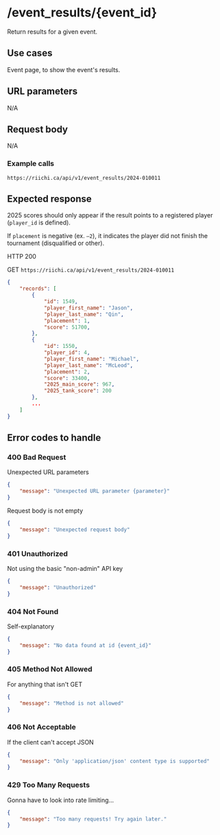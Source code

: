 # /event_results/{event_id}
Return results for a given event.

## Use cases
Event page, to show the event's results.

## URL parameters
N/A

## Request body
N/A

### Example calls
`https://riichi.ca/api/v1/event_results/2024-010011`

## Expected response
2025 scores should only appear if the result points to a registered player (`player_id` is defined).

If `placement` is negative (ex. `–2`), it indicates the player did not finish the tournament (disqualified or other).

HTTP 200

GET `https://riichi.ca/api/v1/event_results/2024-010011`
```json
{
	"records": [
        {
			"id": 1549,
			"player_first_name": "Jason",
			"player_last_name": "Qin",
			"placement": 1,
			"score": 51700,
		},
		{
			"id": 1550,
			"player_id": 4,
			"player_first_name": "Michael",
			"player_last_name": "McLeod",
			"placement": 2,
			"score": 33400,
			"2025_main_score": 967,
			"2025_tank_score": 200
		},
		...
	]
}
```

## Error codes to handle

### 400 Bad Request
Unexpected URL parameters
```json
{
	"message": "Unexpected URL parameter {parameter}"
}
```

Request body is not empty
```json
{
	"message": "Unexpected request body"
}
```

### 401 Unauthorized
Not using the basic "non-admin" API key
```json
{
	"message": "Unauthorized"
}
```

### 404 Not Found
Self-explanatory
```json
{
	"message": "No data found at id {event_id}"
}
```

### 405 Method Not Allowed
For anything that isn't GET
```json
{
	"message": "Method is not allowed"
}
```

### 406 Not Acceptable
If the client can't accept JSON
```json
{
	"message": "Only 'application/json' content type is supported"
}
```

### 429 Too Many Requests
Gonna have to look into rate limiting...
```json
{
	"message": "Too many requests! Try again later."
}
```